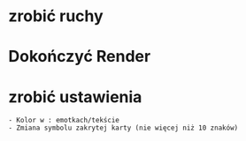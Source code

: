 # zrobić ruchy
# Dokończyć Render
# zrobić ustawienia
    - Kolor w : emotkach/tekście
    - Zmiana symbolu zakrytej karty (nie więcej niż 10 znaków)